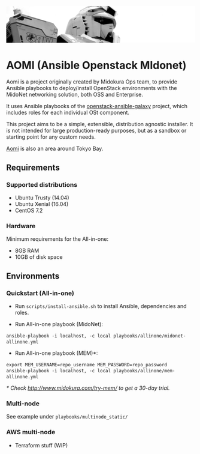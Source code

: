 ![AOMI](./doc/header.png)

# AOMI (Ansible Openstack MIdonet)

Aomi is a project originally created by Midokura Ops team, to provide Ansible playbooks to deploy/install OpenStack environments with the MidoNet networking solution, both OSS and Enterprise.

It uses Ansible playbooks of the [openstack-ansible-galaxy](https://github.com/openstack-ansible-galaxy) project, which includes roles for each individual OSt component.

This project aims to be a simple, extensible, distribution agnostic installer.
It is not intended for large production-ready purposes, but as a sandbox or starting point for any custom needs.

[Aomi](https://en.wikipedia.org/wiki/Aomi,_Tokyo) is also an area around Tokyo Bay.

## Requirements

### Supported distributions

* Ubuntu Trusty (14.04)
* Ubuntu Xenial (16.04)
* CentOS 7.2

### Hardware

Minimum requirements for the All-in-one:

* 8GB RAM
* 10GB of disk space

## Environments

### Quickstart (All-in-one)

* Run `scripts/install-ansible.sh` to install Ansible, dependencies and roles.

* Run All-in-one playbook (MidoNet):

```
ansible-playbook -i localhost, -c local playbooks/allinone/midonet-allinone.yml
````

* Run All-in-one playbook (MEM)\*:

```
export MEM_USERNAME=repo_username MEM_PASSWORD=repo_password
ansible-playbook -i localhost, -c local playbooks/allinone/mem-allinone.yml
````

*&ast; Check http://www.midokura.com/try-mem/ to get a 30-day trial.*

### Multi-node

See example under `playbooks/multinode_static/`

### AWS multi-node

* Terraform stuff (WIP)
